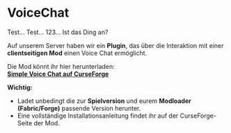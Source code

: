 # VoiceChat
Test... Test... 123... Ist das Ding an?

Auf unserem Server haben wir ein **Plugin**, das über die Interaktion mit einer **clientseitigen Mod** einen Voice Chat ermöglicht.  

Die Mod könnt ihr hier herunterladen:  
**[Simple Voice Chat auf CurseForge](https://www.curseforge.com/minecraft/mc-mods/simple-voice-chat)**  

**Wichtig:**  
- Ladet unbedingt die zur **Spielversion** und eurem **Modloader (Fabric/Forge)** passende Version herunter.  
- Eine vollständige Installationsanleitung findet ihr auf der CurseForge-Seite der Mod.  